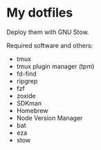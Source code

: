 # My dotfiles

Deploy them with GNU Stow.

Required software and others:

- tmux
- tmux plugin manager (tpm)
- fd-find
- ripgrep
- fzf
- zoxide
- SDKman
- Homebrew
- Node Version Manager
- bat
- eza
- stow
